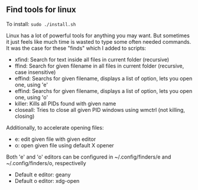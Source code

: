 ## Find tools for linux

To install:
`sudo ./install.sh`

Linux has a lot of powerful tools for anything you may want.
But sometimes it just feels like much time is wasted to type some often needed commands.
It was the case for these "finds" which I added to scripts:

 * xfind: Search for text inside all files in current folder (recursive)
 * ffind: Search for given filename in all files in current folder (recursive, case insensitive)
 * effind: Searchs for given filename, displays a list of option, lets you open one, using 'e'
 * effind: Searchs for given filename, displays a list of option, lets you open one, using 'o'
 * killer: Kills all PIDs found with given name
 * closeall: Tries to close all given PID windows using wmctrl (not killing, closing)
 
Additionally, to accelerate opening files:
 * e: edit given file with given editor
 * o: open given file using default X opener

Both 'e' and 'o' editors can be configured in ~/.config/finders/e and ~/.config/finders/o, respectivelly
 * Default e editor: geany
 * Default o editor: xdg-open
